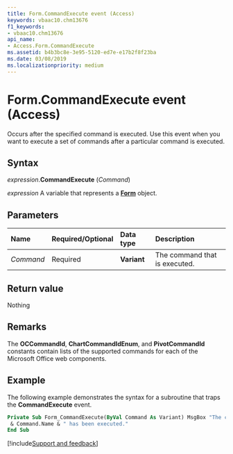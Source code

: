 ```yaml
---
title: Form.CommandExecute event (Access)
keywords: vbaac10.chm13676
f1_keywords:
- vbaac10.chm13676
api_name:
- Access.Form.CommandExecute
ms.assetid: b4b3bc8e-3e95-5120-ed7e-e17b2f8f23ba
ms.date: 03/08/2019
ms.localizationpriority: medium
---
```



# Form.CommandExecute event (Access)

Occurs after the specified command is executed. Use this event when you want to execute a set of commands after a particular command is executed.


## Syntax

_expression_.**CommandExecute** (_Command_)

_expression_ A variable that represents a **[Form](Access.Form.md)** object.


## Parameters

|Name|Required/Optional|Data type|Description|
|:-----|:-----|:-----|:-----|
| _Command_|Required|**Variant**|The command that is executed.|


## Return value

Nothing


## Remarks

The **OCCommandId**, **ChartCommandIdEnum**, and **PivotCommandId** constants contain lists of the supported commands for each of the Microsoft Office web components.


## Example

The following example demonstrates the syntax for a subroutine that traps the **CommandExecute** event.

```vb
Private Sub Form_CommandExecute(ByVal Command As Variant) MsgBox "The command specified by " _ 
 & Command.Name & " has been executed." 
End Sub
```



[!include[Support and feedback](~/includes/feedback-boilerplate.md)]
